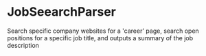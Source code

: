 # JobSeearchParser
Search specific company websites for a 'career' page, search open positions for a specific job title, and outputs a summary of the job description
